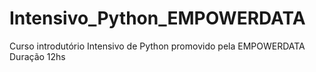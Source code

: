 # Intensivo_Python_EMPOWERDATA
Curso introdutório Intensivo de Python promovido pela EMPOWERDATA Duração 12hs
